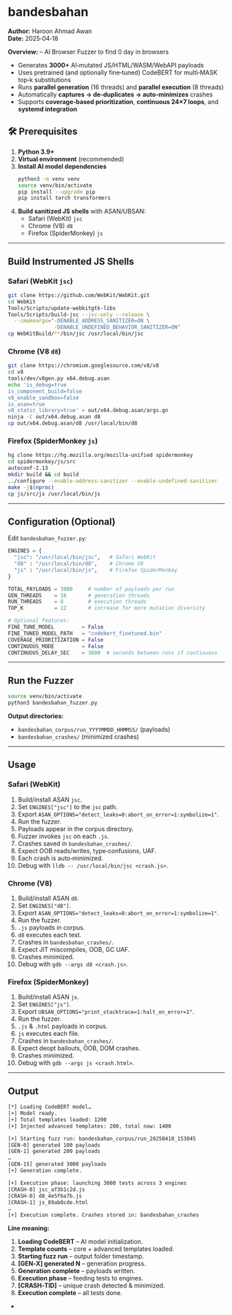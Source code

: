 # bandesbahan

**Author:** Haroon Ahmad Awan  
**Date:** 2025‑04‑18  

**Overview:**
– AI Browser Fuzzer to find 0 day in browsers
- Generates **3000+** AI‑mutated JS/HTML/WASM/WebAPI payloads  
- Uses pretrained (and optionally fine‑tuned) CodeBERT for multi‑MASK top‑k substitutions  
- Runs **parallel generation** (16 threads) and **parallel execution** (8 threads)  
- Automatically **captures → de‑duplicates → auto‑minimizes** crashes  
- Supports **coverage‑based prioritization**, **continuous 24×7 loops**, and **systemd integration**  

## 🛠 Prerequisites

1. **Python 3.9+**  
2. **Virtual environment** (recommended)  
3. **Install AI model dependencies**  
   ```bash
   python3 -m venv venv
   source venv/bin/activate
   pip install --upgrade pip
   pip install torch transformers
   ```  
4. **Build sanitized JS shells** with ASAN/UBSAN:  
   - Safari (WebKit) `jsc`  
   - Chrome (V8)     `d8`  
   - Firefox (SpiderMonkey) `js`  

---

## Build Instrumented JS Shells

### Safari (WebKit `jsc`)
```bash
git clone https://github.com/WebKit/WebKit.git
cd WebKit
Tools/Scripts/update-webkitgtk-libs
Tools/Scripts/build-jsc --jsc-only --release \
  --cmakeargs="-DENABLE_ADDRESS_SANITIZER=ON \
               -DENABLE_UNDEFINED_BEHAVIOR_SANITIZER=ON"
cp WebKitBuild/**/bin/jsc /usr/local/bin/jsc
```

### Chrome (V8 `d8`)
```bash
git clone https://chromium.googlesource.com/v8/v8
cd v8
tools/dev/v8gen.py x64.debug.asan
echo 'is_debug=true
is_component_build=false
v8_enable_sandbox=false
is_asan=true
v8_static_library=true' > out/x64.debug.asan/args.gn
ninja -C out/x64.debug.asan d8
cp out/x64.debug.asan/d8 /usr/local/bin/d8
```

### Firefox (SpiderMonkey `js`)
```bash
hg clone https://hg.mozilla.org/mozilla-unified spidermonkey
cd spidermonkey/js/src
autoconf-2.13
mkdir build && cd build
../configure --enable-address-sanitizer --enable-undefined-sanitizer
make -j$(nproc)
cp js/src/js /usr/local/bin/js
```

---

## Configuration (Optional)

Edit `bandesbahan_fuzzer.py`:

```python
ENGINES = {
  "jsc": "/usr/local/bin/jsc",   # Safari WebKit
  "d8" : "/usr/local/bin/d8",    # Chrome V8
  "js" : "/usr/local/bin/js",    # Firefox SpiderMonkey
}

TOTAL_PAYLOADS = 3000     # number of payloads per run
GEN_THREADS    = 16       # generation threads
RUN_THREADS    = 8        # execution threads
TOP_K          = 12       # increase for more mutation diversity

# Optional features:
FINE_TUNE_MODEL         = False
FINE_TUNED_MODEL_PATH   = "codebert_finetuned.bin"
COVERAGE_PRIORITIZATION = False
CONTINUOUS_MODE         = False
CONTINUOUS_DELAY_SEC    = 3600  # seconds between runs if continuous
```

---

## Run the Fuzzer

```bash
source venv/bin/activate
python3 bandesbahan_fuzzer.py
```

**Output directories:**
- `bandesbahan_corpus/run_YYYYMMDD_HHMMSS/` (payloads)  
- `bandesbahan_crashes/`                (minimized crashes)  

---

## Usage

### Safari (WebKit)
1. Build/install ASAN `jsc`.  
2. Set `ENGINES["jsc"]` to the `jsc` path.  
3. Export `ASAN_OPTIONS="detect_leaks=0:abort_on_error=1:symbolize=1"`.  
4. Run the fuzzer.  
5. Payloads appear in the corpus directory.  
6. Fuzzer invokes `jsc` on each `.js`.  
7. Crashes saved in `bandesbahan_crashes/`.  
8. Expect OOB reads/writes, type‑confusions, UAF.  
9. Each crash is auto‑minimized.  
10. Debug with `lldb -- /usr/local/bin/jsc <crash.js>`.

### Chrome (V8)
1. Build/install ASAN `d8`.  
2. Set `ENGINES["d8"]`.  
3. Export `ASAN_OPTIONS="detect_leaks=0:abort_on_error=1:symbolize=1"`.  
4. Run the fuzzer.  
5. `.js` payloads in corpus.  
6. `d8` executes each test.  
7. Crashes in `bandesbahan_crashes/`.  
8. Expect JIT miscompiles, OOB, GC UAF.  
9. Crashes minimized.  
10. Debug with `gdb --args d8 <crash.js>`.

### Firefox (SpiderMonkey)
1. Build/install ASAN `js`.  
2. Set `ENGINES["js"]`.  
3. Export `UBSAN_OPTIONS="print_stacktrace=1:halt_on_error=1"`.  
4. Run the fuzzer.  
5. `.js` & `.html` payloads in corpus.  
6. `js` executes each file.  
7. Crashes in `bandesbahan_crashes/`.  
8. Expect deopt bailouts, OOB, DOM crashes.  
9. Crashes minimized.  
10. Debug with `gdb --args js <crash.html>`.

---

##  Output

```bash
[*] Loading CodeBERT model…
[+] Model ready.
[+] Total templates loaded: 1200
[+] Injected advanced templates: 200, total now: 1400

[+] Starting fuzz run: bandesbahan_corpus/run_20250418_153045
[GEN-0] generated 100 payloads
[GEN-1] generated 200 payloads
…
[GEN-15] generated 3000 payloads
[+] Generation complete.

[+] Execution phase: launching 3000 tests across 3 engines
[CRASH-0] jsc_af3b1c2d.js
[CRASH-0] d8_4e5f6a7b.js
[CRASH-1] js_89ab0cde.html
…
[+] Execution complete. Crashes stored in: bandesbahan_crashes
```

**Line meaning:**
1. **Loading CodeBERT** – AI model initialization.  
2. **Template counts** – core + advanced templates loaded.  
3. **Starting fuzz run** – output folder timestamp.  
4. **[GEN‑X] generated N** – generation progress.  
5. **Generation complete** – payloads written.  
6. **Execution phase** – feeding tests to engines.  
7. **[CRASH‑TID]** – unique crash detected & minimized.  
8. **Execution complete** – all tests done.

-
